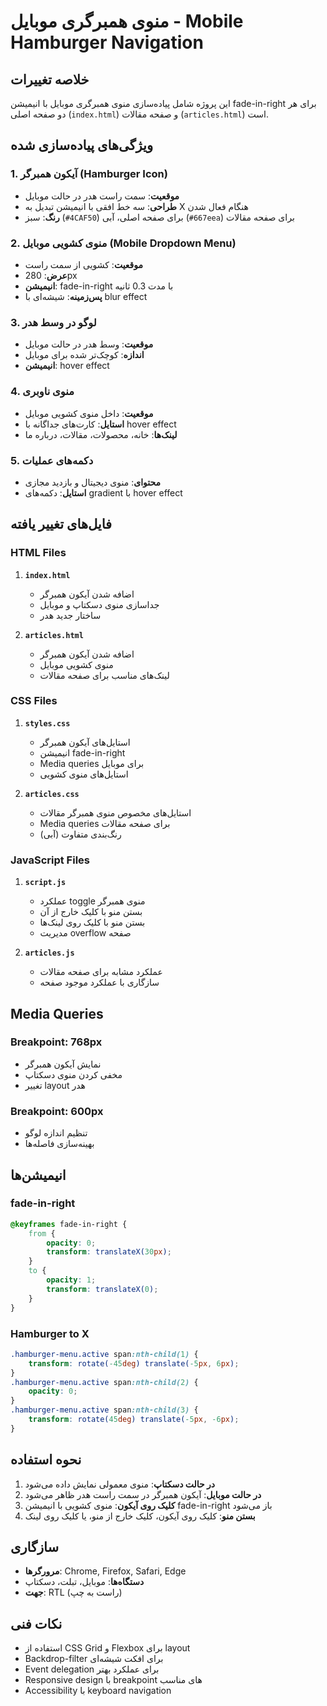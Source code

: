 # منوی همبرگری موبایل - Mobile Hamburger Navigation

## خلاصه تغییرات

این پروژه شامل پیاده‌سازی منوی همبرگری موبایل با انیمیشن fade-in-right برای هر دو صفحه اصلی (`index.html`) و صفحه مقالات (`articles.html`) است.

## ویژگی‌های پیاده‌سازی شده

### 1. آیکون همبرگر (Hamburger Icon)
- **موقعیت**: سمت راست هدر در حالت موبایل
- **طراحی**: سه خط افقی با انیمیشن تبدیل به X هنگام فعال شدن
- **رنگ**: سبز (`#4CAF50`) برای صفحه اصلی، آبی (`#667eea`) برای صفحه مقالات

### 2. منوی کشویی موبایل (Mobile Dropdown Menu)
- **موقعیت**: کشویی از سمت راست
- **عرض**: 280px
- **انیمیشن**: fade-in-right با مدت 0.3 ثانیه
- **پس‌زمینه**: شیشه‌ای با blur effect

### 3. لوگو در وسط هدر
- **موقعیت**: وسط هدر در حالت موبایل
- **اندازه**: کوچک‌تر شده برای موبایل
- **انیمیشن**: hover effect

### 4. منوی ناوبری
- **موقعیت**: داخل منوی کشویی موبایل
- **استایل**: کارت‌های جداگانه با hover effect
- **لینک‌ها**: خانه، محصولات، مقالات، درباره ما

### 5. دکمه‌های عملیات
- **محتوای**: منوی دیجیتال و بازدید مجازی
- **استایل**: دکمه‌های gradient با hover effect

## فایل‌های تغییر یافته

### HTML Files
1. **`index.html`**
   - اضافه شدن آیکون همبرگر
   - جداسازی منوی دسکتاپ و موبایل
   - ساختار جدید هدر

2. **`articles.html`**
   - اضافه شدن آیکون همبرگر
   - منوی کشویی موبایل
   - لینک‌های مناسب برای صفحه مقالات

### CSS Files
1. **`styles.css`**
   - استایل‌های آیکون همبرگر
   - انیمیشن fade-in-right
   - Media queries برای موبایل
   - استایل‌های منوی کشویی

2. **`articles.css`**
   - استایل‌های مخصوص منوی همبرگر مقالات
   - Media queries برای صفحه مقالات
   - رنگ‌بندی متفاوت (آبی)

### JavaScript Files
1. **`script.js`**
   - عملکرد toggle منوی همبرگر
   - بستن منو با کلیک خارج از آن
   - بستن منو با کلیک روی لینک‌ها
   - مدیریت overflow صفحه

2. **`articles.js`**
   - عملکرد مشابه برای صفحه مقالات
   - سازگاری با عملکرد موجود صفحه

## Media Queries

### Breakpoint: 768px
- نمایش آیکون همبرگر
- مخفی کردن منوی دسکتاپ
- تغییر layout هدر

### Breakpoint: 600px
- تنظیم اندازه لوگو
- بهینه‌سازی فاصله‌ها

## انیمیشن‌ها

### fade-in-right
```css
@keyframes fade-in-right {
    from {
        opacity: 0;
        transform: translateX(30px);
    }
    to {
        opacity: 1;
        transform: translateX(0);
    }
}
```

### Hamburger to X
```css
.hamburger-menu.active span:nth-child(1) {
    transform: rotate(-45deg) translate(-5px, 6px);
}
.hamburger-menu.active span:nth-child(2) {
    opacity: 0;
}
.hamburger-menu.active span:nth-child(3) {
    transform: rotate(45deg) translate(-5px, -6px);
}
```

## نحوه استفاده

1. **در حالت دسکتاپ**: منوی معمولی نمایش داده می‌شود
2. **در حالت موبایل**: آیکون همبرگر در سمت راست هدر ظاهر می‌شود
3. **کلیک روی آیکون**: منوی کشویی با انیمیشن fade-in-right باز می‌شود
4. **بستن منو**: کلیک روی آیکون، کلیک خارج از منو، یا کلیک روی لینک

## سازگاری

- **مرورگرها**: Chrome, Firefox, Safari, Edge
- **دستگاه‌ها**: موبایل، تبلت، دسکتاپ
- **جهت**: RTL (راست به چپ)

## نکات فنی

- استفاده از CSS Grid و Flexbox برای layout
- Backdrop-filter برای افکت شیشه‌ای
- Event delegation برای عملکرد بهتر
- Responsive design با breakpoint های مناسب
- Accessibility با keyboard navigation 